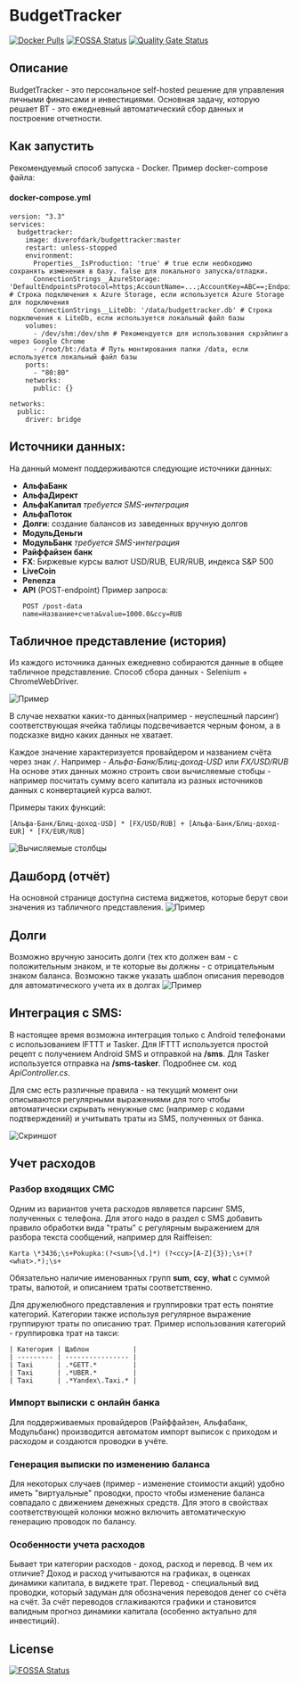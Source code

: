 # BudgetTracker

[![Docker Pulls](https://img.shields.io/docker/pulls/diverofdark/budgettracker.svg)](https://hub.docker.com/r/diverofdark/budgettracker)
[![FOSSA Status](https://app.fossa.io/api/projects/git%2Bgithub.com%2FDiverOfDark%2FBudgetTracker.svg?type=shield)](https://app.fossa.io/projects/git%2Bgithub.com%2FDiverOfDark%2FBudgetTracker?ref=badge_shield)
[![Quality Gate Status](https://sonarcloud.io/api/project_badges/measure?project=DiverOfDark_BudgetTracker&metric=alert_status)](https://sonarcloud.io/dashboard?id=DiverOfDark_BudgetTracker)

## Описание
BudgetTracker - это персональное self-hosted решение для управления личными финансами и инвестициями. 
Основная задачу, которую решает BT - это ежедневный автоматический сбор данных и построение отчетности.

## Как запустить
Рекомендуемый способ запуска - Docker. Пример docker-compose файла:

#### docker-compose.yml
``` 
version: "3.3"
services:
  budgettracker:
    image: diverofdark/budgettracker:master
    restart: unless-stopped
    environment:
      Properties__IsProduction: 'true' # true если необходимо сохранять изменения в базу. false для локального запуска/отладки.
      ConnectionStrings__AzureStorage: 'DefaultEndpointsProtocol=https;AccountName=...;AccountKey=ABC==;EndpointSuffix=core.windows.net' # Строка подключения к Azure Storage, если используется Azure Storage для подключения 
      ConnectionStrings__LiteDb: '/data/budgettracker.db' # Строка подключения к LiteDb, если используется локальный файл базы
    volumes:
      - /dev/shm:/dev/shm # Рекомендуется для использования скрэйпинга через Google Chrome
      - /root/bt:/data # Путь монтирования папки /data, если используется локальный файл базы
    ports:
      - "80:80"
    networks:
      public: {}

networks:
  public:
    driver: bridge
```


## Источники данных:
На данный момент поддерживаются следующие источники данных:
- **АльфаБанк**
- **АльфаДирект**
- **АльфаКапитал** _требуется SMS-интеграция_
- **АльфаПоток**
- **Долги**: создание балансов из заведенных вручную долгов
- **МодульДеньги**
- **МодульБанк** _требуется SMS-интеграция_
- **Райффайзен банк**
- **FX**: Биржевые курсы валют USD/RUB, EUR/RUB, индекса S&P 500
- **LiveCoin**
- **Penenza**
- **API** (POST-endpoint)
  Пример запроса:
  ```
  POST /post-data
  name=Название+счета&value=1000.0&ccy=RUB
  ```

## Табличное представление (история)

Из каждого источника данных ежедневно собираются данные в общее табличное представление.
Способ сбора данных - Selenium + ChromeWebDriver.

![Пример](docs/images/history.jpg)

В случае нехватки каких-то данных(например - неуспешный парсинг) соответствующая ячейка таблицы подсвечивается черным фоном, а в подсказке видно каких данных не хватает.

Каждое значение характеризуется провайдером и названием счёта через знак ```/```. Например - _Альфа-Банк/Блиц-доход-USD_ или _FX/USD/RUB_
На основе этих данных можно строить свои вычисляемые стобцы - например посчитать сумму всего капитала из разных источников данных с конвертацией курса валют.

Примеры таких функций:
```
[Альфа-Банк/Блиц-доход-USD] * [FX/USD/RUB] + [Альфа-Банк/Блиц-доход-EUR] * [FX/EUR/RUB]
```
![Вычисляемые столбцы](docs/images/computed-columns.jpg)

## Дашборд (отчёт)

На основной странице доступна система виджетов, которые берут свои значения из табличного представления.
![Пример](docs/images/dashboard.jpg)

## Долги

Возможно вручную заносить долги (тех кто должен вам - с положительным знаком, и те которые вы должны - с отрицательным знаком баланса.
Возможно также указать шаблон описания переводов для автоматического учета их в долгах 
![Пример](docs/images/debt.jpg)

## Интеграция с SMS:
В настоящее время возможна интеграция только с Android телефонами с использованием IFTTT и Tasker.
Для IFTTT используется простой рецепт с получением Android SMS и отправкой на **/sms**.
Для Tasker используется отправка на **/sms-tasker**. Подробнее см. код _ApiController.cs_.

Для смс есть различные правила - на текущий момент они описываются регулярными выражениями для того чтобы автоматически скрывать ненужные смс (например с кодами подтверждений) и учитывать траты из SMS, полученных от банка.

![Скриншот](docs/images/sms.jpg)


## Учет расходов

### Разбор входящих СМС

Одним из вариантов учета расходов являвется парсинг SMS, полученных с телефона.
Для этого надо в раздел с SMS добавить правило обработки вида "траты" с регулярным выражением для разбора текста сообщений, например для Raiffeisen:
```
Karta \*3436;\s+Pokupka:(?<sum>[\d.]*) (?<ccy>[A-Z]{3});\s+(?<what>.*);\s+
```
Обязательно наличие именованных групп **sum**, **ccy**, **what** с суммой траты, валютой, и описанием траты соответственно.

Для дружелюбного представления и группировки трат есть понятие категорий. Категории также используя регулярное выражение группируют траты по описанию трат. Пример использования категорий - группировка трат на такси:

```
| Категория | Щаблон           |
| --------- | ---------------- | 
| Taxi	    | .*GETT.*         |
| Taxi      | .*UBER.*	       |
| Taxi	    | .*Yandex\.Taxi.* |
```

### Импорт выписки с онлайн банка

Для поддерживаемых провайдеров (Райффайзен, Альфабанк, Модульбанк) производится автоматом импорт выписок с приходом и расходом и создаются проводки в учёте.

### Генерация выписки по изменению баланса

Для некоторых случаев (пример - изменение стоимости акций) удобно иметь "виртуальные" проводки, просто чтобы изменение баланса совпадало с движением денежных средств.
Для этого в свойствах соответствующей колонки можно включить автоматическую генерацию проводок по балансу.

### Особенности учета расходов

Бывает три категории расходов - доход, расход и перевод.
В чем их отличие? Доход и расход учитываются на графиках, в оценках динамики капитала, в виджете трат.
Перевод - специальный вид проводки, который задуман для обозначения переводов денег со счёта на счёт. 
За счёт переводов сглаживаются графики и становится валидным прогноз динамики капитала (особенно актуально для инвестиций).

## License
[![FOSSA Status](https://app.fossa.io/api/projects/git%2Bgithub.com%2FDiverOfDark%2FBudgetTracker.svg?type=large)](https://app.fossa.io/projects/git%2Bgithub.com%2FDiverOfDark%2FBudgetTracker?ref=badge_large)
